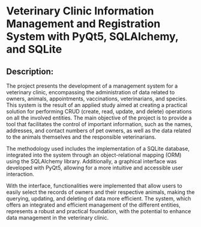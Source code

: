 # Veterinary Clinic Information Management and Registration System with PyQt5, SQLAlchemy, and SQLite
## Description:
The project presents the development of a management system for a veterinary clinic,
encompassing the administration of data related to owners, animals, appointments,
vaccinations, veterinarians, and species. This system is the result of an applied study aimed at
creating a practical solution for performing CRUD (create, read, update, and delete) operations
on all the involved entities. The main objective of the project is to provide a tool that facilitates
the control of important information, such as the names, addresses, and contact numbers of pet
owners, as well as the data related to the animals themselves and the responsible veterinarians.

The methodology used includes the implementation of a SQLite database, integrated into the
system through an object-relational mapping (ORM) using the SQLAlchemy library.
Additionally, a graphical interface was developed with PyQt5, allowing for a more intuitive
and accessible user interaction.

With the interface, functionalities were implemented that allow users to easily select the records
of owners and their respective animals, making the querying, updating, and deleting of data
more efficient. The system, which offers an integrated and efficient management of the different
entities, represents a robust and practical foundation, with the potential to enhance data
management in the veterinary clinic.

